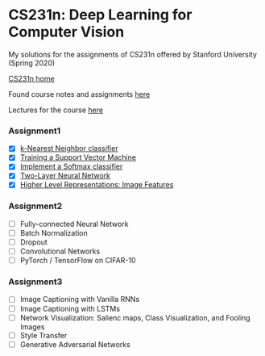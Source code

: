 # CS231n: Deep Learning for Computer Vision

My solutions for the assignments of CS231n offered by Stanford University (Spring 2020)

[CS231n home](http://cs231n.stanford.edu/) 

Found course notes and assignments [here](https://github.com/maxim5/cs231n-2020-spring) 

Lectures for the course [here](https://www.youtube.com/playlist?list=PLC1qU-LWwrF64f4QKQT-Vg5Wr4qEE1Zxk)


### Assignment1
- [x] [k-Nearest Neighbor classifier](https://github.com/terrykim1211/CS231N_study/blob/main/assignment1/knn.ipynb)
- [x] [Training a Support Vector Machine](https://github.com/terrykim1211/CS231N_study/blob/main/assignment1/svm.ipynb)
- [x] [Implement a Softmax classifier](https://github.com/terrykim1211/CS231N_study/blob/main/assignment1/softmax.ipynb)
- [x] [Two-Layer Neural Network](https://github.com/terrykim1211/CS231N_study/blob/main/assignment1/two_layer_net.ipynb)
- [x] [Higher Level Representations: Image Features](https://github.com/terrykim1211/CS231N_study/blob/main/assignment1/features.ipynb)

### Assignment2
- [ ] Fully-connected Neural Network
- [ ] Batch Normalization
- [ ] Dropout
- [ ] Convolutional Networks
- [ ] PyTorch / TensorFlow on CIFAR-10

### Assignment3
- [ ] Image Captioning with Vanilla RNNs
- [ ] Image Captioning with LSTMs
- [ ] Network Visualization: Salienc maps, Class Visualization, and Fooling Images
- [ ] Style Transfer
- [ ] Generative Adversarial Networks
